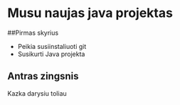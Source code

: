 # Musu naujas java projektas

##Pirmas skyrius

- Peikia susiinstaliuoti git
- Susikurti Java projekta

## Antras zingsnis

Kazka darysiu toliau
